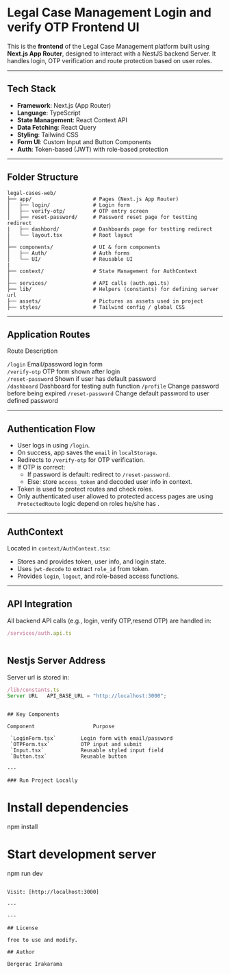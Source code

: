 # Legal Case Management Login and verify OTP Frontend UI

This is the **frontend** of the Legal Case Management platform built using **Next.js App Router**, designed to interact with a NestJS backend Server. It handles login, OTP verification and route protection based on user roles.

---

## Tech Stack

- **Framework**: Next.js (App Router)
- **Language**: TypeScript
- **State Management**: React Context API
- **Data Fetching**: React Query
- **Styling**: Tailwind CSS
- **Form UI**: Custom Input and Button Components
- **Auth**: Token-based (JWT) with role-based protection

---

## Folder Structure

```
legal-cases-web/
├── app/                    # Pages (Next.js App Router)
│   ├── login/              # Login form
│   ├── verify-otp/         # OTP entry screen
│   ├── reset-password/     # Password reset page for testting redirect
|   ├── dashbord/           # Dashboards page for testting redirect
│   └── layout.tsx          # Root layout
│
├── components/             # UI & form components
│   ├── Auth/               # Auth forms
│   └── UI/                 # Reusable UI
|
├── context/                # State Management for AuthContext
│      
├── services/               # API calls (auth.api.ts)
├── lib/                    # Helpers (constants) for defining server url
├── assets/                 # Pictures as assets used in project
├── styles/                 # Tailwind config / global CSS
```

---

##  Application Routes

 Route                 Description                            

 `/login`              Email/password login form              
 `/verify-otp`         OTP form shown after login             
 `/reset-password`     Shown if user has default password     
 `/dashboard`          Dashboard for testing auth function 
  `/profile`           Change password before being expired
  `/reset-password`    Change default password to user defined password


---

## Authentication Flow

- User logs in using `/login`.
- On success, app saves the `email` in `localStorage`.
- Redirects to `/verify-otp` for OTP verification.
- If OTP is correct:
  - If password is default: redirect to `/reset-password`.
  - Else: store `access_token` and decoded user info in context.
- Token is used to protect routes and check roles.
- Only authenticated user allowed to protected access pages are  using `ProtectedRoute` logic depend on roles he/she has .

---

## AuthContext

Located in `context/AuthContext.tsx`:
- Stores and provides token, user info, and login state.
- Uses `jwt-decode` to extract `role_id` from token.
- Provides `login`, `logout`, and role-based access functions.

---

## API Integration

All backend API calls (e.g., login, verify OTP,resend OTP) are handled in:

```ts
/services/auth.api.ts
```
```
```

## Nestjs Server Address

Server url is stored  in:

```ts
/lib/constants.ts
Server URL   API_BASE_URL = "http://localhost:3000";

```

```

## Key Components

Component                   Purpose                                      

 `LoginForm.tsx`        Login form with email/password               
 `OTPForm.tsx`          OTP input and submit                             
 `Input.tsx`            Reusable styled input field                  
 `Button.tsx`           Reusable button                              

---

### Run Project Locally

```
# Install dependencies
npm install

# Start development server
npm run dev
```

Visit: [http://localhost:3000]

---

---

## License 

free to use and modify.

## Author

Bergerac Irakarama
